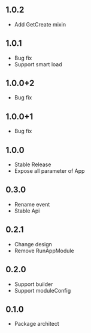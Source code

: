 ## 1.0.2

* Add GetCreate mixin

## 1.0.1

* Bug fix
* Support smart load 

## 1.0.0+2

* Bug fix

## 1.0.0+1

* Bug fix

## 1.0.0

* Stable Release
* Expose all parameter of App

## 0.3.0

* Rename event
* Stable Api

## 0.2.1

* Change design
* Remove RunAppModule

## 0.2.0

* Support builder
* Support moduleConfig

## 0.1.0

* Package architect

